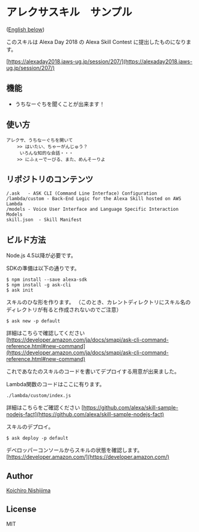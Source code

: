 # アレクサスキル　サンプル

([English below](README.en.md))

このスキルは Alexa Day 2018 の Alexa Skill Contest に提出したものになります。

[https://alexaday2018.jaws-ug.jp/session/207/](https://alexaday2018.jaws-ug.jp/session/207/)

## 機能

- うちなーぐちを聞くことが出来ます！

## 使い方

```
アレクサ、うちなーぐちを開いて
    >> はいたい、ちゃーがんじゅう？
     いろんな知的な会話・・・　
    >> にふぇーでーびる、また、めんそーりよ
```

## リポジトリのコンテンツ

```
/.ask	- ASK CLI (Command Line Interface) Configuration
/lambda/custom - Back-End Logic for the Alexa Skill hosted on AWS Lambda
/models - Voice User Interface and Language Specific Interaction Models
skill.json	- Skill Manifest
```

## ビルド方法

Node.js 4.5以降が必要です。

SDKの準備は以下の通りです。

```
$ npm install --save alexa-sdk
$ npm install -g ask-cli
$ ask init
```

スキルのひな形を作ります。
（このとき、カレントディレクトリにスキル名のディレクトリが有ると作成されないのでご注意）

```
$ ask new -p default
```

詳細はこちらで確認してください [https://developer.amazon.com/ja/docs/smapi/ask-cli-command-reference.html#new-command](https://developer.amazon.com/ja/docs/smapi/ask-cli-command-reference.html#new-command)

これであなたのスキルのコードを書いてデプロイする用意が出来ました。

Lambda関数のコードはここに有ります。

```
./lambda/custom/index.js
```

詳細はこちらをご確認ください [https://github.com/alexa/skill-sample-nodejs-fact](https://github.com/alexa/skill-sample-nodejs-fact)

スキルのデプロイ。

```
$ ask deploy -p default
```

デベロッパーコンソールからスキルの状態を確認します。 [https://developer.amazon.com/](https://developer.amazon.com/)


## Author

[Koichiro Nishijima](https://github.com/k-nishijima/)

## License

MIT
